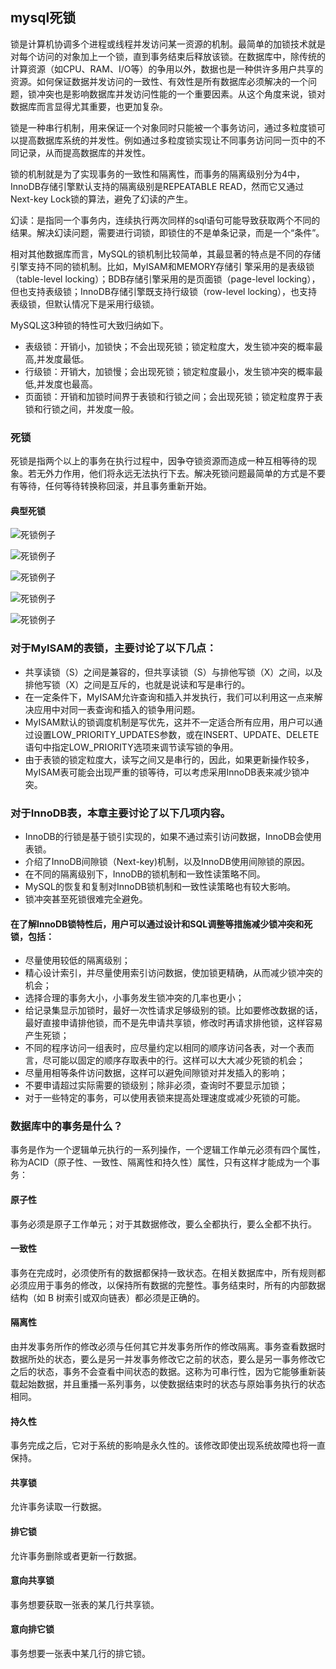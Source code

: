 ## mysql死锁

锁是计算机协调多个进程或线程并发访问某一资源的机制。最简单的加锁技术就是对每个访问的对象加上一个锁，直到事务结束后释放该锁。在数据库中，除传统的计算资源（如CPU、RAM、I/O等）的争用以外，数据也是一种供许多用户共享的资源。如何保证数据并发访问的一致性、有效性是所有数据库必须解决的一个问题，锁冲突也是影响数据库并发访问性能的一个重要因素。从这个角度来说，锁对数据库而言显得尤其重要，也更加复杂。

锁是一种串行机制，用来保证一个对象同时只能被一个事务访问，通过多粒度锁可以提高数据库系统的并发性。例如通过多粒度锁实现让不同事务访问同一页中的不同记录，从而提高数据库的并发性。

锁的机制就是为了实现事务的一致性和隔离性，而事务的隔离级别分为4中，InnoDB存储引擎默认支持的隔离级别是REPEATABLE READ，然而它又通过Next-key Lock锁的算法，避免了幻读的产生。

幻读：是指同一个事务内，连续执行两次同样的sql语句可能导致获取两个不同的结果。解决幻读问题，需要进行词锁，即锁住的不是单条记录，而是一个“条件”。

相对其他数据库而言，MySQL的锁机制比较简单，其最显著的特点是不同的存储引擎支持不同的锁机制。比如，MyISAM和MEMORY存储引 擎采用的是表级锁（table-level locking）；BDB存储引擎采用的是页面锁（page-level locking），但也支持表级锁；InnoDB存储引擎既支持行级锁（row-level locking），也支持表级锁，但默认情况下是采用行级锁。

MySQL这3种锁的特性可大致归纳如下。

- 表级锁：开销小，加锁快；不会出现死锁；锁定粒度大，发生锁冲突的概率最高,并发度最低。
- 行级锁：开销大，加锁慢；会出现死锁；锁定粒度最小，发生锁冲突的概率最低,并发度也最高。
- 页面锁：开销和加锁时间界于表锁和行锁之间；会出现死锁；锁定粒度界于表锁和行锁之间，并发度一般。

### 死锁

死锁是指两个以上的事务在执行过程中，因争夺锁资源而造成一种互相等待的现象。若无外力作用，他们将永远无法执行下去。解决死锁问题最简单的方式是不要有等待，任何等待转换称回滚，并且事务重新开始。

#### 典型死锁

![死锁例子](./images/mysql-1.png)

![死锁例子](./images/mysql-2.png)

![死锁例子](./images/mysql-3.png)

![死锁例子](./images/mysql-4.png)

![死锁例子](./images/mysql-5.png)

### 对于MyISAM的表锁，主要讨论了以下几点：
- 共享读锁（S）之间是兼容的，但共享读锁（S）与排他写锁（X）之间，以及排他写锁（X）之间是互斥的，也就是说读和写是串行的。
- 在一定条件下，MyISAM允许查询和插入并发执行，我们可以利用这一点来解决应用中对同一表查询和插入的锁争用问题。
- MyISAM默认的锁调度机制是写优先，这并不一定适合所有应用，用户可以通过设置LOW_PRIORITY_UPDATES参数，或在INSERT、UPDATE、DELETE语句中指定LOW_PRIORITY选项来调节读写锁的争用。
- 由于表锁的锁定粒度大，读写之间又是串行的，因此，如果更新操作较多，MyISAM表可能会出现严重的锁等待，可以考虑采用InnoDB表来减少锁冲突。

### 对于InnoDB表，本章主要讨论了以下几项内容。
- InnoDB的行锁是基于锁引实现的，如果不通过索引访问数据，InnoDB会使用表锁。
- 介绍了InnoDB间隙锁（Next-key)机制，以及InnoDB使用间隙锁的原因。
- 在不同的隔离级别下，InnoDB的锁机制和一致性读策略不同。
- MySQL的恢复和复制对InnoDB锁机制和一致性读策略也有较大影响。
- 锁冲突甚至死锁很难完全避免。

#### 在了解InnoDB锁特性后，用户可以通过设计和SQL调整等措施减少锁冲突和死锁，包括：
- 尽量使用较低的隔离级别；
- 精心设计索引，并尽量使用索引访问数据，使加锁更精确，从而减少锁冲突的机会；
- 选择合理的事务大小，小事务发生锁冲突的几率也更小；
- 给记录集显示加锁时，最好一次性请求足够级别的锁。比如要修改数据的话，最好直接申请排他锁，而不是先申请共享锁，修改时再请求排他锁，这样容易产生死锁；
- 不同的程序访问一组表时，应尽量约定以相同的顺序访问各表，对一个表而言，尽可能以固定的顺序存取表中的行。这样可以大大减少死锁的机会；
- 尽量用相等条件访问数据，这样可以避免间隙锁对并发插入的影响；
- 不要申请超过实际需要的锁级别；除非必须，查询时不要显示加锁；
- 对于一些特定的事务，可以使用表锁来提高处理速度或减少死锁的可能。

### 数据库中的事务是什么？

事务是作为一个逻辑单元执行的一系列操作，一个逻辑工作单元必须有四个属性，称为ACID（原子性、一致性、隔离性和持久性）属性，只有这样才能成为一个事务：

#### 原子性

事务必须是原子工作单元；对于其数据修改，要么全都执行，要么全都不执行。

#### 一致性

事务在完成时，必须使所有的数据都保持一致状态。在相关数据库中，所有规则都必须应用于事务的修改，以保持所有数据的完整性。事务结束时，所有的内部数据结构（如 B 树索引或双向链表）都必须是正确的。
#### 隔离性

由并发事务所作的修改必须与任何其它并发事务所作的修改隔离。事务查看数据时数据所处的状态，要么是另一并发事务修改它之前的状态，要么是另一事务修改它之后的状态，事务不会查看中间状态的数据。这称为可串行性，因为它能够重新装载起始数据，并且重播一系列事务，以使数据结束时的状态与原始事务执行的状态相同。

#### 持久性
事务完成之后，它对于系统的影响是永久性的。该修改即使出现系统故障也将一直保持。

#### 共享锁

允许事务读取一行数据。

#### 排它锁

允许事务删除或者更新一行数据。

#### 意向共享锁

事务想要获取一张表的某几行共享锁。

#### 意向排它锁

事务想要一张表中某几行的排它锁。
